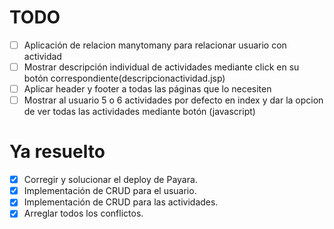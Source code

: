 # TODO


- [ ] Aplicación de relacion manytomany para relacionar usuario con actividad
- [ ] Mostrar descripción individual de actividades mediante click en su botón correspondiente(descripcionactividad.jsp)
- [ ] Aplicar header y footer a todas las páginas que lo necesiten
- [ ] Mostrar al usuario 5 o 6 actividades por defecto en index y dar la opcion de ver todas las actividades mediante botón (javascript)

# Ya resuelto

- [x] Corregir y solucionar el deploy de Payara.
- [x] Implementación de CRUD para el usuario.
- [x] Implementación de CRUD para las actividades.
- [x] Arreglar todos los conflictos.
